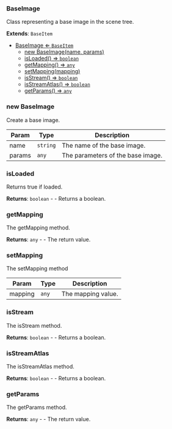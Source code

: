 <a name="BaseImage"></a>

### BaseImage 
Class representing a base image in the scene tree.


**Extends**: <code>BaseItem</code>  

* [BaseImage ⇐ <code>BaseItem</code>](#BaseImage)
    * [new BaseImage(name, params)](#new-BaseImage)
    * [isLoaded() ⇒ <code>boolean</code>](#isLoaded)
    * [getMapping() ⇒ <code>any</code>](#getMapping)
    * [setMapping(mapping)](#setMapping)
    * [isStream() ⇒ <code>boolean</code>](#isStream)
    * [isStreamAtlas() ⇒ <code>boolean</code>](#isStreamAtlas)
    * [getParams() ⇒ <code>any</code>](#getParams)

<a name="new_BaseImage_new"></a>

### new BaseImage
Create a base image.


| Param | Type | Description |
| --- | --- | --- |
| name | <code>string</code> | The name of the base image. |
| params | <code>any</code> | The parameters of the base image. |

<a name="BaseImage+isLoaded"></a>

### isLoaded
Returns true if loaded.


**Returns**: <code>boolean</code> - - Returns a boolean.  
<a name="BaseImage+getMapping"></a>

### getMapping
The getMapping method.


**Returns**: <code>any</code> - - The return value.  
<a name="BaseImage+setMapping"></a>

### setMapping
The setMapping method



| Param | Type | Description |
| --- | --- | --- |
| mapping | <code>any</code> | The mapping value. |

<a name="BaseImage+isStream"></a>

### isStream
The isStream method.


**Returns**: <code>boolean</code> - - Returns a boolean.  
<a name="BaseImage+isStreamAtlas"></a>

### isStreamAtlas
The isStreamAtlas method.


**Returns**: <code>boolean</code> - - Returns a boolean.  
<a name="BaseImage+getParams"></a>

### getParams
The getParams method.


**Returns**: <code>any</code> - - The return value.  
